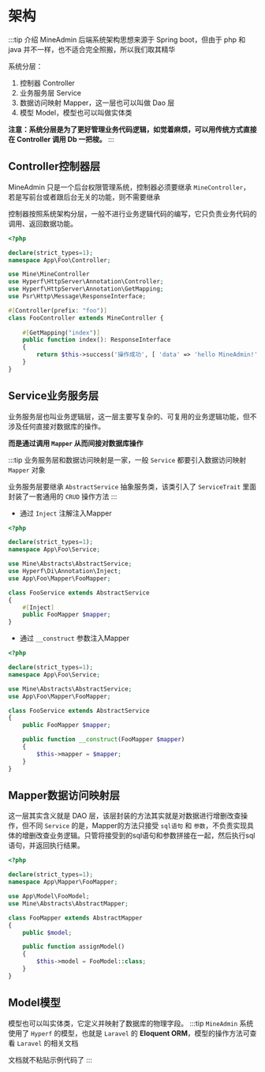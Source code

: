 # 架构

:::tip 介绍
MineAdmin 后端系统架构思想来源于 Spring boot，但由于 php 和 java 并不一样，也不适合完全照搬，所以我们取其精华

系统分层：
1. 控制器 Controller
2. 业务服务层 Service
3. 数据访问映射 Mapper，这一层也可以叫做 Dao 层
4. 模型 Model，模型也可以叫做实体类

**注意：系统分层是为了更好管理业务代码逻辑，如觉着麻烦，可以用传统方式直接在 Controller 调用 Db 一把梭。**
:::

## Controller控制器层
MineAdmin 只是一个后台权限管理系统，控制器必须要继承 `MineController`，若是写前台或者跟后台无关的功能，则不需要继承

控制器按照系统架构分层，一般不进行业务逻辑代码的编写，它只负责业务代码的调用、返回数据功能。
```php
<?php

declare(strict_types=1);
namespace App\Foo\Controller;

use Mine\MineController
use Hyperf\HttpServer\Annotation\Controller;
use Hyperf\HttpServer\Annotation\GetMapping;
use Psr\Http\Message\ResponseInterface;

#[Controller(prefix: "foo")]
class FooController extends MineController {
    
    #[GetMapping("index")]
    public function index(): ResponseInterface
    {
        return $this->success('操作成功', [ 'data' => 'hello MineAdmin!']);
    }
}
```

## Service业务服务层
业务服务层也叫业务逻辑层，这一层主要写复杂的、可复用的业务逻辑功能，但不涉及任何直接对数据库的操作。

**而是通过调用 `Mapper` 从而间接对数据库操作**

:::tip
业务服务层和数据访问映射是一家，一般 `Service` 都要引入数据访问映射 `Mapper` 对象

业务服务层要继承 `AbstractService` 抽象服务类，该类引入了 `ServiceTrait` 里面封装了一套通用的 `CRUD` 操作方法
:::

- 通过 `Inject` 注解注入Mapper
```php
<?php

declare(strict_types=1);
namespace App\Foo\Service;

use Mine\Abstracts\AbstractService;
use Hyperf\Di\Annotation\Inject;
use App\Foo\Mapper\FooMapper;

class FooService extends AbstractService
{
    #[Inject]
    public FooMapper $mapper;
}
```

- 通过 `__construct` 参数注入Mapper
```php
<?php

declare(strict_types=1);
namespace App\Foo\Service;

use Mine\Abstracts\AbstractService;
use App\Foo\Mapper\FooMapper;

class FooService extends AbstractService
{
    public FooMapper $mapper;

    public function __construct(FooMapper $mapper)
    {
        $this->mapper = $mapper;
    }
}
```

## Mapper数据访问映射层
这一层其实含义就是 DAO 层，该层封装的方法其实就是对数据进行增删改查操作，但不同 `Service` 的是，Mapper的方法只接受 `sql语句` 和 `参数`，不负责实现具体的增删改查业务逻辑。只管将接受到的sql语句和参数拼接在一起，然后执行sql语句，并返回执行结果。
```php
<?php

declare(strict_types=1);
namespace App\Mapper\FooMapper;

use App\Model\FooModel;
use Mine\Abstracts\AbstractMapper;

class FooMapper extends AbstractMapper
{
    public $model;

    public function assignModel()
    {
        $this->model = FooModel::class;
    }
}

```

## Model模型
模型也可以叫实体类，它定义并映射了数据库的物理字段。
:::tip
`MineAdmin` 系统使用了 `Hyperf` 的模型，也就是 `Laravel` 的 **Eloquent ORM**，模型的操作方法可查看 `Laravel` 的相关文档

文档就不粘贴示例代码了
:::